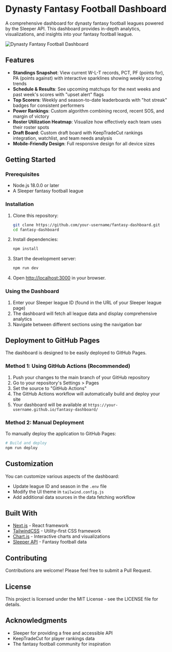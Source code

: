 # Dynasty Fantasy Football Dashboard

A comprehensive dashboard for dynasty fantasy football leagues powered by the Sleeper API. This dashboard provides in-depth analytics, visualizations, and insights into your fantasy football league.

![Dynasty Fantasy Football Dashboard](public/dashboard-preview.png)

## Features

- **Standings Snapshot**: View current W-L-T records, PCT, PF (points for), PA (points against) with interactive sparklines showing weekly scoring trends
- **Schedule & Results**: See upcoming matchups for the next weeks and past week's scores with "upset alert" flags
- **Top Scorers**: Weekly and season-to-date leaderboards with "hot streak" badges for consistent performers
- **Power Rankings**: Custom algorithm combining record, recent SOS, and margin of victory
- **Roster Utilization Heatmap**: Visualize how effectively each team uses their roster spots
- **Draft Board**: Custom draft board with KeepTradeCut rankings integration, watchlist, and team needs analysis
- **Mobile-Friendly Design**: Full responsive design for all device sizes

## Getting Started

### Prerequisites

- Node.js 18.0.0 or later
- A Sleeper fantasy football league

### Installation

1. Clone this repository:
   ```bash
   git clone https://github.com/your-username/fantasy-dashboard.git
   cd fantasy-dashboard
   ```

2. Install dependencies:
   ```bash
   npm install
   ```

3. Start the development server:
   ```bash
   npm run dev
   ```

4. Open [http://localhost:3000](http://localhost:3000) in your browser.

### Using the Dashboard

1. Enter your Sleeper league ID (found in the URL of your Sleeper league page)
2. The dashboard will fetch all league data and display comprehensive analytics
3. Navigate between different sections using the navigation bar

## Deployment to GitHub Pages

The dashboard is designed to be easily deployed to GitHub Pages.

### Method 1: Using GitHub Actions (Recommended)

1. Push your changes to the main branch of your GitHub repository
2. Go to your repository's Settings > Pages
3. Set the source to "GitHub Actions"
4. The GitHub Actions workflow will automatically build and deploy your site
5. Your dashboard will be available at `https://your-username.github.io/fantasy-dashboard/`

### Method 2: Manual Deployment

To manually deploy the application to GitHub Pages:

```bash
# Build and deploy
npm run deploy
```

## Customization

You can customize various aspects of the dashboard:

- Update league ID and season in the `.env` file
- Modify the UI theme in `tailwind.config.js`
- Add additional data sources in the data fetching workflow

## Built With

- [Next.js](https://nextjs.org/) - React framework
- [TailwindCSS](https://tailwindcss.com/) - Utility-first CSS framework
- [Chart.js](https://www.chartjs.org/) - Interactive charts and visualizations
- [Sleeper API](https://docs.sleeper.com/) - Fantasy football data

## Contributing

Contributions are welcome! Please feel free to submit a Pull Request.

## License

This project is licensed under the MIT License - see the LICENSE file for details.

## Acknowledgments

- Sleeper for providing a free and accessible API
- KeepTradeCut for player rankings data
- The fantasy football community for inspiration
